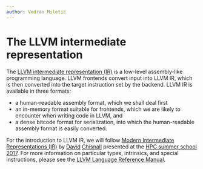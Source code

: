 ```yaml
---
author: Vedran Miletić
---
```


# The LLVM intermediate representation

The [LLVM intermediate representation (IR)](https://en.wikipedia.org/wiki/LLVM#Intermediate_representation) is a low-level assembly-like programming language. LLVM frontends convert input into LLVM IR, which is then converted into the target instruction set by the backend. LLVM IR is available in three formats:

- a human-readable assembly format, which we shall deal first
- an in-memory format suitable for frontends, which we are likely to encounter when writing code in LLVM, and
- a dense bitcode format for serialization, into which the human-readable assembly format is easily converted.

For the introduction to LLVM IR, we will follow [Modern Intermediate Representations (IR)](https://llvm.org/devmtg/2017-06/1-Davis-Chisnall-LLVM-2017.pdf) by [David](https://www.microsoft.com/en-us/research/people/dachisna/) [Chisnall](https://www.cl.cam.ac.uk/~dc552/) presented at the [HPC summer school 2017](https://llvm.org/devmtg/2017-06/). For more information on particular types, intrinsics, and special instructions, please see the [LLVM Language Reference Manual](https://llvm.org/docs/LangRef.html).
